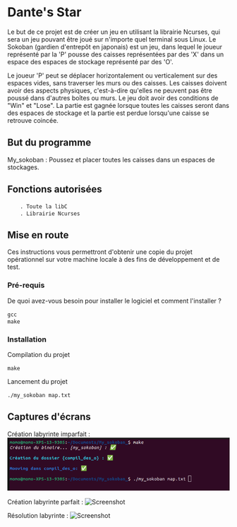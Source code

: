 # Dante's Star

Le but de ce projet est de créer un jeu en utilisant la librairie Ncurses, qui sera un jeu pouvant être joué sur n'importe quel terminal sous Linux. Le Sokoban (gardien d'entrepôt en japonais) est un jeu, dans lequel le joueur représenté par la 'P' pousse des caisses représentées par des 'X' dans un espace des espaces de stockage représenté par des 'O'.

Le joueur 'P' peut se déplacer horizontalement ou verticalement sur des espaces vides, sans traverser les murs ou des caisses. Les caisses doivent avoir des aspects physiques, c'est-à-dire qu'elles ne peuvent pas être poussé dans d'autres boîtes ou murs. Le jeu doit avoir des conditions de "Win" et "Lose". La partie est gagnée lorsque toutes les caisses seront dans des espaces de stockage et la partie est perdue lorsqu'une caisse se retrouve coincée.

## But du programme

My_sokoban : Poussez et placer toutes les caisses dans un espaces de stockages.

## Fonctions autorisées

```
	. Toute la libC
	. Librairie Ncurses
```

## Mise en route

Ces instructions vous permettront d'obtenir une copie du projet opérationnel sur votre machine locale à des fins de développement et de test.

### Pré-requis

De quoi avez-vous besoin pour installer le logiciel et comment l'installer ?

```
gcc
make
```

### Installation

Compilation du projet

```
make
```

Lancement du projet

```
./my_sokoban map.txt

```

## Captures d'écrans

Création labyrinte imparfait :
![Screenshot](screenshots/screen.png)

Création labyrinte parfait :
![Screenshot](screenshots/screen2.png)

Résolution labyrinte :
![Screenshot](screenshots/screen3.png)



